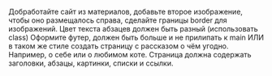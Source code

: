 Добработайте сайт из материалов, добавьте второе изображение, чтобы оно размещалось справа, сделайте границы border для изображений.
Цвет текста абзацев должен быть разный (использовать class)
Оформите футер, должен быть больше и не прилипать к main
ИЛИ в таком же стиле создать страницу с рассказом о чём угодно. Например, о себе или о любимом коте.
Страница должна содержать заголовки, абзацы, картинки, списки и ссылки.
